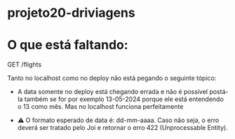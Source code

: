 # projeto20-driviagens

# O que está faltando:

GET /flights 

Tanto no localhost como no deploy não está pegando o seguinte tópico:
- A data somente no deploy está chegando errada e não é possível postá-la também se for por exemplo 13-05-2024 porque ele está entendendo o 13 como mês.
Mas no localhost funciona perfeitamente

- ⚠️ O formato esperado de data é: dd-mm-aaaa. Caso não seja, o erro deverá ser tratado pelo Joi e retornar o erro 422 (Unprocessable Entity).
